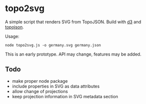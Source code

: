# topo2svg

A simple script that renders SVG from TopoJSON. Build with [d3](http://d3js.org) and [topojson](https://github.com/mbostock/topojson).

Usage:

    node topo2svg.js -o germany.svg germany.json


This is an early prototype. API may change, features may be added.

## Todo

* make proper node package
* include properties in SVG as data attributes
* allow change of projections
* keep projection information in SVG metadata section

